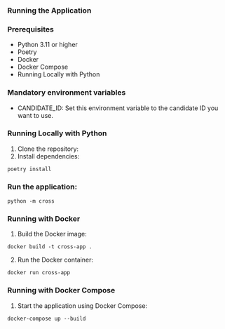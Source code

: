 ### Running the Application
### Prerequisites

- Python 3.11 or higher
- Poetry
- Docker
- Docker Compose
- Running Locally with Python

### Mandatory environment variables

- CANDIDATE_ID: Set this environment variable to the candidate ID you want to use.

### Running Locally with Python
1. Clone the repository:
2. Install dependencies:

`
poetry install
`

### Run the application:

`
python -m cross
`

### Running with Docker
1. Build the Docker image:

`
docker build -t cross-app .
`

2. Run the Docker container:

`
docker run cross-app
`

### Running with Docker Compose
1. Start the application using Docker Compose:

`
docker-compose up --build
`

